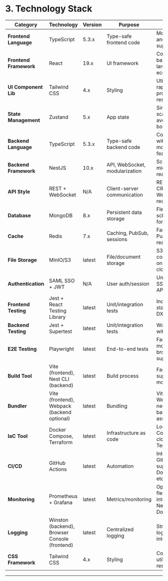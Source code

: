 # 3. Technology Stack

| Category              | Technology         | Version     | Purpose                        | Rationale                                                                 |
|-----------------------|-------------------|-------------|--------------------------------|---------------------------------------------------------------------------|
| **Frontend Language** | TypeScript        | 5.3.x       | Type-safe frontend code        | Modern, safe, and widely supported                                        |
| **Frontend Framework**| React             | 19.x        | UI framework                   | Component-based, fast, large ecosystem                                    |
| **UI Component Lib**  | Tailwind CSS      | 4.x         | Styling                        | Utility-first, rapid prototyping, responsive                              |
| **State Management**  | Zustand           | 5.x         | App state                      | Simple, scalable, avoids Redux boilerplate                                |
| **Backend Language**  | TypeScript        | 5.3.x       | Type-safe backend code         | Consistency with frontend, modern features                                |
| **Backend Framework** | NestJS            | 10.x        | API, WebSocket, modularization | Scalable, DI, microservices-ready                                         |
| **API Style**         | REST + WebSocket  | N/A         | Client-server communication    | REST for CRUD, WebSocket for real-time                                    |
| **Database**          | MongoDB           | 8.x         | Persistent data storage        | Flexible schema, good for chat/AI data                                    |
| **Cache**             | Redis             | 7.x         | Caching, PubSub, sessions      | Fast, supports PubSub for real-time                                       |
| **File Storage**      | MinIO/S3          | latest      | File/document storage          | S3-compatible, on-prem or cloud                                           |
| **Authentication**    | SAML SSO + JWT    | N/A         | User auth/session              | University SSO, JWT for API/session                                       |
| **Frontend Testing**  | Jest + React Testing Library | latest | Unit/integration tests         | Industry standard, good DX                                                |
| **Backend Testing**   | Jest + Supertest  | latest      | Unit/integration tests         | Works natively with NestJS                                                |
| **E2E Testing**       | Playwright        | latest      | End-to-end tests               | Fast, reliable, modern browser support                                    |
| **Build Tool**        | Vite (frontend), Nest CLI (backend) | latest | Build process                 | Fast, modern, supports monorepo                                           |
| **Bundler**           | Vite (frontend), Webpack (backend optional) | latest | Bundling                      | Vite for speed, Webpack if needed for backend assets                      |
| **IaC Tool**          | Docker Compose, Terraform | latest | Infrastructure as code         | Local/dev with Compose, cloud with Terraform                              |
| **CI/CD**             | GitHub Actions    | latest      | Automation                     | Integrates with GitHub, supports Docker, Node, etc.                       |
| **Monitoring**        | Prometheus + Grafana | latest   | Metrics/monitoring             | Open-source, flexible, integrates with NestJS and Docker                  |
| **Logging**           | Winston (backend), Browser Console (frontend) | latest | Centralized logging           | Structured logs, easy integration                                         |
| **CSS Framework**     | Tailwind CSS      | 4.x         | Styling                        | Consistent, utility-first, responsive                                     |

---
